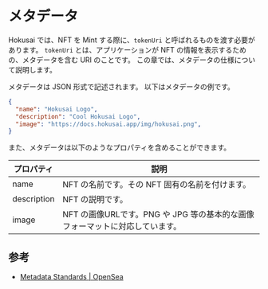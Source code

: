 # メタデータ

Hokusai では、NFT を Mint する際に、`tokenUri` と呼ばれるものを渡す必要があります。
`tokenUri` とは、アプリケーションが NFT の情報を表示するための、メタデータを含む URI のことです。
この章では、メタデータの仕様について説明します。

メタデータは JSON 形式で記述されます。
以下はメタデータの例です。
```json
{
  "name": "Hokusai Logo",
  "description": "Cool Hokusai Logo", 
  "image": "https://docs.hokusai.app/img/hokusai.png", 
}
```

また、メタデータは以下のようなプロパティを含めることができます。

|プロパティ|説明|
|--|--|
|name|NFT の名前です。その NFT 固有の名前を付けます。|
|description|NFT の説明です。|
|image|NFT の画像URLです。PNG や JPG 等の基本的な画像フォーマットに対応しています。|

## 参考
- [Metadata Standards | OpenSea](https://docs.opensea.io/docs/metadata-standards)
